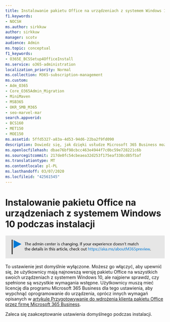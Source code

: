 ```yaml
---
title: Instalowanie pakietu Office na urządzeniach z systemem Windows 10 podczas instalacji
f1.keywords:
- NOCSH
ms.author: sirkkuw
author: sirkkuw
manager: scotv
audience: Admin
ms.topic: conceptual
f1_keywords:
- O365E_BCSSetup4OfficeInstall
ms.service: o365-administration
localization_priority: Normal
ms.collection: M365-subscription-management
ms.custom:
- Adm_O365
- Core_O365Admin_Migration
- MiniMaven
- MSB365
- OKR_SMB_M365
- seo-marvel-mar
search.appverid:
- BCS160
- MET150
- MOE150
ms.assetid: 5ffd5327-a83a-4d53-94d6-22ba2f9fd090
description: Dowiedz się, jak dzięki usłudze Microsoft 365 Business możesz automatycznie upewnić się, że użytkownicy mają najnowszą wersję pakietu Office na wszystkich urządzeniach z systemem Windows 10.
ms.openlocfilehash: dbae76bf98cbcc463e4944f7c0bc59e728221c6b
ms.sourcegitcommit: 217de0fc54cbeaea32d253f175eaf338cd85f5af
ms.translationtype: MT
ms.contentlocale: pl-PL
ms.lasthandoff: 03/07/2020
ms.locfileid: "42561545"
---
```

# <a name="install-office-on-windows-10-during-setup"></a>Instalowanie pakietu Office na urządzeniach z systemem Windows 10 podczas instalacji

![Baner, który https://aka.ms/aboutM365previewwskazuje na .](../media/m365admincenterchanging.png)

To ustawienie jest domyślnie wyłączone. Możesz go włączyć, aby upewnić się, że użytkownicy mają najnowszą wersję pakietu Office na wszystkich swoich urządzeniach z systemem Windows 10, ale najpierw sprawdź, czy spełnione są wszystkie wymagania wstępne. Użytkownicy muszą mieć licencję dla programu Microsoft 365 Business dla tego ustawienia, aby wypchnąć oprogramowanie do urządzenia, oprócz innych wymagań opisanych w [artykule Przygotowywanie do wdrożenia klienta pakietu Office przez firmę Microsoft 365 Business](prepare-for-office-client-deployment.md).
  
Zaleca się zaakceptowanie ustawienia domyślnego podczas instalacji.
